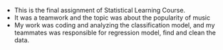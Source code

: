 - This is the final assignment of Statistical Learning Course.
- It was a teamwork and the topic was about the popularity of music
- My work was coding and analyzing the classification model, and my teammates was responsible for regression model, find and clean the data.
